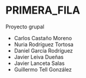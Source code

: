 # PRIMERA_FILA
Proyecto grupal

- Carlos Castaño Moreno
- Nuria Rodríguez Tortosa
- Daniel García Rodríguez
- Javier Leiva Dueñas
- Javier Lanceta Salas
- Guillermo Tell González

